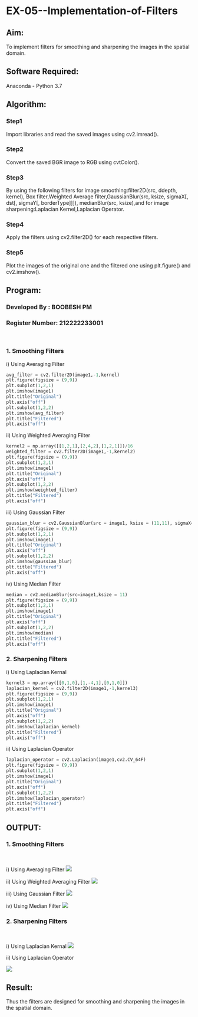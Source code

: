# EX-05--Implementation-of-Filters
## Aim:
To implement filters for smoothing and sharpening the images in the spatial domain.

## Software Required:
Anaconda - Python 3.7

## Algorithm:
### Step1

Import libraries and read the saved images using cv2.imread().

### Step2

Convert the saved BGR image to RGB using cvtColor().

### Step3

By using the following filters for image smoothing:filter2D(src, ddepth, kernel), Box filter,Weighted Average filter,GaussianBlur(src, ksize, sigmaX[, dst[, sigmaY[, borderType]]]), medianBlur(src, ksize),and for image sharpening:Laplacian Kernel,Laplacian Operator.

### Step4

Apply the filters using cv2.filter2D() for each respective filters.

### Step5

Plot the images of the original one and the filtered one using plt.figure() and cv2.imshow().

## Program: 
### Developed By   : BOOBESH PM
### Register Number: 212222233001
</br>

### 1. Smoothing Filters

i) Using Averaging Filter

```Python
avg_filter = cv2.filter2D(image1,-1,kernel)
plt.figure(figsize = (9,9))
plt.subplot(1,2,1)
plt.imshow(image1)
plt.title("Original")
plt.axis("off")
plt.subplot(1,2,2)
plt.imshow(avg_filter)
plt.title("Filtered")
plt.axis("off")
```

ii) Using Weighted Averaging Filter

```Python
kernel2 = np.array([[1,2,1],[2,4,2],[1,2,1]])/16
weighted_filter = cv2.filter2D(image1,-1,kernel2)
plt.figure(figsize = (9,9))
plt.subplot(1,2,1)
plt.imshow(image1)
plt.title("Original")
plt.axis("off")
plt.subplot(1,2,2)
plt.imshow(weighted_filter)
plt.title("Filtered")
plt.axis("off")
```

iii) Using Gaussian Filter

```Python
gaussian_blur = cv2.GaussianBlur(src = image1, ksize = (11,11), sigmaX=0, sigmaY=0)
plt.figure(figsize = (9,9))
plt.subplot(1,2,1)
plt.imshow(image1)
plt.title("Original")
plt.axis("off")
plt.subplot(1,2,2)
plt.imshow(gaussian_blur)
plt.title("Filtered")
plt.axis("off")
```

iv) Using Median Filter
```Python
median = cv2.medianBlur(src=image1,ksize = 11)
plt.figure(figsize = (9,9))
plt.subplot(1,2,1)
plt.imshow(image1)
plt.title("Original")
plt.axis("off")
plt.subplot(1,2,2)
plt.imshow(median)
plt.title("Filtered")
plt.axis("off")
```

### 2. Sharpening Filters

i) Using Laplacian Kernal

```Python
kernel3 = np.array([[0,1,0],[1,-4,1],[0,1,0]])
laplacian_kernel = cv2.filter2D(image1,-1,kernel3)
plt.figure(figsize = (9,9))
plt.subplot(1,2,1)
plt.imshow(image1)
plt.title("Original")
plt.axis("off")
plt.subplot(1,2,2)
plt.imshow(laplacian_kernel)
plt.title("Filtered")
plt.axis("off")
```

ii) Using Laplacian Operator

```Python
laplacian_operator = cv2.Laplacian(image1,cv2.CV_64F)
plt.figure(figsize = (9,9))
plt.subplot(1,2,1)
plt.imshow(image1)
plt.title("Original")
plt.axis("off")
plt.subplot(1,2,2)
plt.imshow(laplacian_operator)
plt.title("Filtered")
plt.axis("off")
```

## OUTPUT:
### 1. Smoothing Filters
</br>

i) Using Averaging Filter
![](output1.png)


ii) Using Weighted Averaging Filter
![](output2.png)


iii) Using Gaussian Filter
![](output3.png)


iv) Using Median Filter
![](output4.png)

### 2. Sharpening Filters
</br>


i) Using Laplacian Kernal
![](output5.png)


ii) Using Laplacian Operator

![](output6.png)

## Result:
Thus the filters are designed for smoothing and sharpening the images in the spatial domain.
